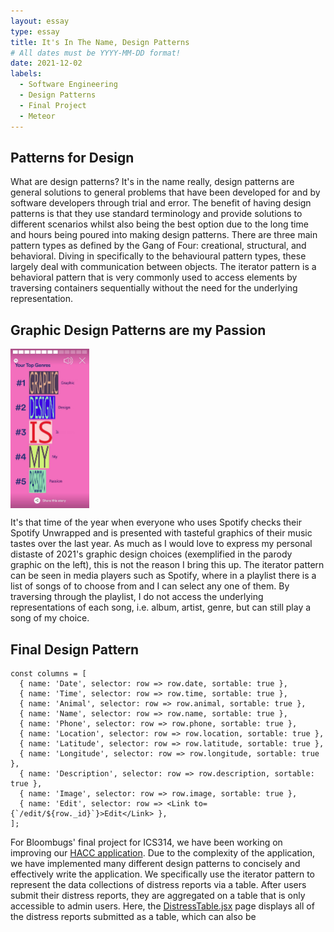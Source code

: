 ```yaml
---
layout: essay
type: essay
title: It's In The Name, Design Patterns
# All dates must be YYYY-MM-DD format!
date: 2021-12-02
labels:
  - Software Engineering
  - Design Patterns
  - Final Project
  - Meteor
---
```


## Patterns for Design

What are design patterns? It's in the name really, design patterns are general solutions to general problems that have been developed for and by software developers through trial and error. The benefit of having design patterns is that they use standard terminology and provide solutions to different scenarios whilst also being the best option due to the long time and hours being poured into making design patterns. There are three main pattern types as defined by the Gang of Four: creational, structural, and behavioral. Diving in specifically to the behavioural pattern types, these largely deal with communication between objects. The iterator pattern is a behavioral pattern that is very commonly used to access elements by traversing containers sequentially without the need for the underlying representation. 

## Graphic Design Patterns are my Passion

<img class="ui floated image" align="center" src="../images/spotifygraphic.jpg" width="25%">

It's that time of the year when everyone who uses Spotify checks their Spotify Unwrapped and is presented with tasteful graphics of their music tastes over the last year. As much as I would love to express my personal distaste of 2021's graphic design choices (exemplified in the parody graphic on the left), this is not the reason I bring this up. The iterator pattern can be seen in media players such as Spotify, where in a playlist there is a list of songs of to choose from and I can select any one of them. By traversing through the playlist, I do not access the underlying representations of each song, i.e. album, artist, genre, but can still play a song of my choice.


## Final Design Pattern

```
const columns = [
  { name: 'Date', selector: row => row.date, sortable: true },
  { name: 'Time', selector: row => row.time, sortable: true },
  { name: 'Animal', selector: row => row.animal, sortable: true },
  { name: 'Name', selector: row => row.name, sortable: true },
  { name: 'Phone', selector: row => row.phone, sortable: true },
  { name: 'Location', selector: row => row.location, sortable: true },
  { name: 'Latitude', selector: row => row.latitude, sortable: true },
  { name: 'Longitude', selector: row => row.longitude, sortable: true },
  { name: 'Description', selector: row => row.description, sortable: true },
  { name: 'Image', selector: row => row.image, sortable: true },
  { name: 'Edit', selector: row => <Link to={`/edit/${row._id}`}>Edit</Link> },
];
```

For Bloombugs' final project for ICS314, we have been working on improving our [HACC application](https://bloombugs.github.io/). Due to the complexity of the application, we have implemented many different design patterns to concisely and effectively write the application. We specifically use the iterator pattern to represent the data collections of distress reports via a table. After users submit their distress reports, they are aggregated on a table that is only accessible to admin users. Here, the [DistressTable.jsx](https://github.com/bloombugs/application/blob/master/app/imports/ui/pages/DistressTable.jsx) page displays all of the distress reports submitted as a table, which can also be 

